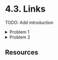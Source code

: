 # 4.3. Links

TODO: Add introduction

<details>
    <summary>Problem 1</summary>

    TODO: Add problem description

    Links only highlighted by color

    <details>
        <summary>Solution</summary>
        TODO: Add solution
    </details>

</details>

<details>
    <summary>Problem 2</summary>

    TODO: Add problem description

    Not descriptive link text

    <details>
        <summary>Solution</summary>
        TODO: Add solution
    </details>

</details>

## Resources
